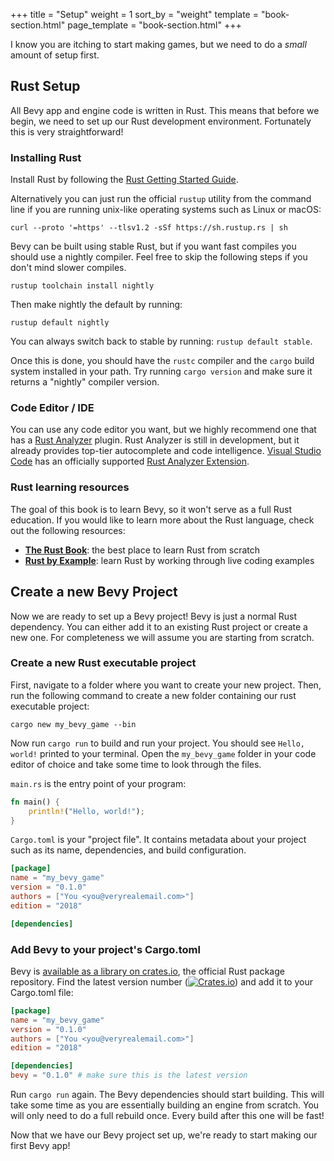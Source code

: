 +++
title = "Setup"
weight = 1
sort_by = "weight"
template = "book-section.html"
page_template = "book-section.html"
+++

I know you are itching to start making games, but we need to do a _small_ amount of setup first.

## Rust Setup

All Bevy app and engine code is written in Rust. This means that before we begin, we need to set up our Rust development environment. Fortunately this is very straightforward!

### Installing Rust

Install Rust by following the <a href="https://www.rust-lang.org/learn/get-started" target="_blank">Rust Getting Started Guide</a>.

Alternatively you can just run the official ```rustup``` utility from the command line if you are running unix-like operating systems such as Linux or macOS:

```
curl --proto '=https' --tlsv1.2 -sSf https://sh.rustup.rs | sh
```

Bevy can be built using stable Rust, but if you want fast compiles you should use a nightly compiler. Feel free to skip the following steps if you don't mind slower compiles.

```
rustup toolchain install nightly
```

Then make nightly the default by running:

```
rustup default nightly
```

You can always switch back to stable by running: ```rustup default stable```.

Once this is done, you should have the ```rustc``` compiler and the ```cargo``` build system installed in your path. Try running ```cargo version``` and make sure it returns a "nightly" compiler version.

### Code Editor / IDE

You can use any code editor you want, but we highly recommend one that has a <a href="https://github.com/rust-analyzer/rust-analyzer" target="_blank">Rust Analyzer</a> plugin. Rust Analyzer is still in development, but it already provides top-tier autocomplete and code intelligence. <a href="https://code.visualstudio.com/">Visual Studio Code</a> has an officially supported <a href="https://marketplace.visualstudio.com/items?itemName=matklad.rust-analyzer">Rust Analyzer Extension</a>. 

### Rust learning resources

The goal of this book is to learn Bevy, so it won't serve as a full Rust education. If you would like to learn more about the Rust language, check out the following resources:

* <b><a href="https://doc.rust-lang.org/book/" target="_blank">The Rust Book</a></b>: the best place to learn Rust from scratch
* <b><a href="https://doc.rust-lang.org/rust-by-example/" target="_blank">Rust by Example</a></b>: learn Rust by working through live coding examples


## Create a new Bevy Project

Now we are ready to set up a Bevy project! Bevy is just a normal Rust dependency. You can either add it to an existing Rust project or create a new one. For completeness we will assume you are starting from scratch.

### Create a new Rust executable project

First, navigate to a folder where you want to create your new project. Then, run the following command to create a new folder containing our rust executable project:

```
cargo new my_bevy_game --bin
```

Now run ```cargo run``` to build and run your project. You should see ```Hello, world!``` printed to your terminal. Open the ```my_bevy_game``` folder in your code editor of choice and take some time to look through the files. 

```main.rs``` is the entry point of your program:
```rs
fn main() {
    println!("Hello, world!");
}
```

```Cargo.toml``` is your "project file". It contains metadata about your project such as its name, dependencies, and build configuration.

```toml
[package]
name = "my_bevy_game"
version = "0.1.0"
authors = ["You <you@veryrealemail.com>"]
edition = "2018"

[dependencies]
```

### Add Bevy to your project's Cargo.toml


Bevy is <a href="https://crates.io/crates/bevy" target="_blank">available as a library on crates.io</a>, the official Rust package repository. Find the latest version number ([![Crates.io](https://img.shields.io/crates/v/bevy.svg)](https://crates.io/crates/bevy)) and add it to your Cargo.toml file:

```toml
[package]
name = "my_bevy_game"
version = "0.1.0"
authors = ["You <you@veryrealemail.com>"]
edition = "2018"

[dependencies]
bevy = "0.1.0" # make sure this is the latest version
```

Run ```cargo run``` again. The Bevy dependencies should start building. This will take some time as you are essentially building an engine from scratch. You will only need to do a full rebuild once. Every build after this one will be fast!

Now that we have our Bevy project set up, we're ready to start making our first Bevy app!